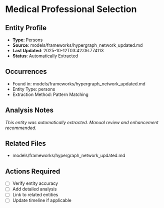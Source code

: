 # Medical Professional Selection

## Entity Profile
- **Type**: Persons
- **Source**: models/frameworks/hypergraph_network_updated.md
- **Last Updated**: 2025-10-12T03:42:06.774113
- **Status**: Automatically Extracted

## Occurrences
- Found in: models/frameworks/hypergraph_network_updated.md
- Entity Type: persons
- Extraction Method: Pattern Matching

## Analysis Notes
*This entity was automatically extracted. Manual review and enhancement recommended.*

## Related Files
- models/frameworks/hypergraph_network_updated.md

## Actions Required
- [ ] Verify entity accuracy
- [ ] Add detailed analysis
- [ ] Link to related entities
- [ ] Update timeline if applicable
